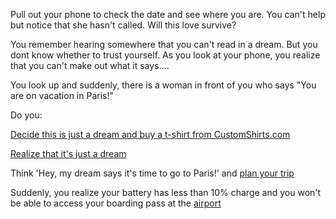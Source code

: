 Pull out your phone to check the date and see where you are.
You can't help but notice that she hasn't called. Will this love survive?

You remember hearing somewhere that you can't read in a dream.
But you dont know whether to trust yourself.
As you look at your phone, you realize that you can't make
out what it says....

You look up and suddenly, there is a woman in front of you
who says "You are on vacation in Paris!"

Do you:

[Decide this is just a dream and buy a t-shirt from CustomShirts.com](http://CustomShirts.com)

[Realize that it's just a dream](../dream/dream.md)

Think 'Hey, my dream says it's time to go to Paris!' and [plan your trip](http://www.tripadvisor.com/)

Suddenly, you realize your battery has less than 10% charge and you won't
be able to access your boarding pass at the 
[airport](http://www.parisaeroport.fr/en/passengers/access/paris-charles-de-gaulle)

